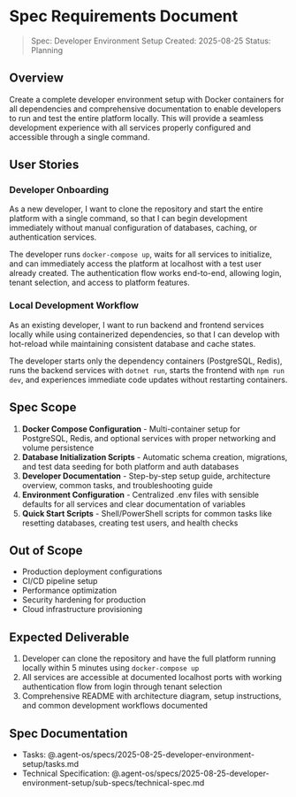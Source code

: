 # Spec Requirements Document

> Spec: Developer Environment Setup
> Created: 2025-08-25
> Status: Planning

## Overview

Create a complete developer environment setup with Docker containers for all dependencies and comprehensive documentation to enable developers to run and test the entire platform locally. This will provide a seamless development experience with all services properly configured and accessible through a single command.

## User Stories

### Developer Onboarding

As a new developer, I want to clone the repository and start the entire platform with a single command, so that I can begin development immediately without manual configuration of databases, caching, or authentication services.

The developer runs `docker-compose up`, waits for all services to initialize, and can immediately access the platform at localhost with a test user already created. The authentication flow works end-to-end, allowing login, tenant selection, and access to platform features.

### Local Development Workflow

As an existing developer, I want to run backend and frontend services locally while using containerized dependencies, so that I can develop with hot-reload while maintaining consistent database and cache states.

The developer starts only the dependency containers (PostgreSQL, Redis), runs the backend services with `dotnet run`, starts the frontend with `npm run dev`, and experiences immediate code updates without restarting containers.

## Spec Scope

1. **Docker Compose Configuration** - Multi-container setup for PostgreSQL, Redis, and optional services with proper networking and volume persistence
2. **Database Initialization Scripts** - Automatic schema creation, migrations, and test data seeding for both platform and auth databases
3. **Developer Documentation** - Step-by-step setup guide, architecture overview, common tasks, and troubleshooting guide
4. **Environment Configuration** - Centralized .env files with sensible defaults for all services and clear documentation of variables
5. **Quick Start Scripts** - Shell/PowerShell scripts for common tasks like resetting databases, creating test users, and health checks

## Out of Scope

- Production deployment configurations
- CI/CD pipeline setup
- Performance optimization
- Security hardening for production
- Cloud infrastructure provisioning

## Expected Deliverable

1. Developer can clone the repository and have the full platform running locally within 5 minutes using `docker-compose up`
2. All services are accessible at documented localhost ports with working authentication flow from login through tenant selection
3. Comprehensive README with architecture diagram, setup instructions, and common development workflows documented

## Spec Documentation

- Tasks: @.agent-os/specs/2025-08-25-developer-environment-setup/tasks.md
- Technical Specification: @.agent-os/specs/2025-08-25-developer-environment-setup/sub-specs/technical-spec.md